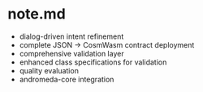 # note.md

* dialog-driven intent refinement
* complete JSON → CosmWasm contract deployment
* comprehensive validation layer
* enhanced class specifications for validation
* quality evaluation
* andromeda-core integration
